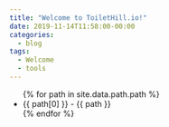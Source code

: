 ```yaml
---
title: "Welcome to ToiletHill.io!"
date: 2019-11-14T11:58:00-00:00
categories:
  - blog
tags:
  - Welcome
  - tools
---
```


<ul>
{% for path in site.data.path.path %}
<li>
	{{ path[0] }} - {{ path }}
</li>
{% endfor %}
</ul>
